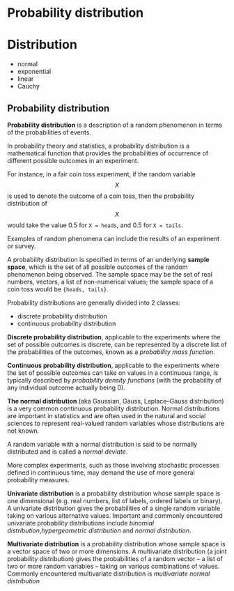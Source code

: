 # Probability distribution



# Distribution

- normal
- exponential
- linear
- Cauchy


## Probability distribution

**Probability distribution** is a 
description of 
a random phenomenon 
in terms of 
the probabilities of events.

In probability theory and statistics, 
a probability distribution is 
a mathematical function 
that provides 
the probabilities of 
occurrence of 
different possible outcomes 
in an experiment.


For instance, in a fair coin toss experiment, if the random variable $$X$$ is used to denote the outcome of a coin toss, then the probability distribution of $$X$$ would take the value 0.5 for `X = heads`, and 0.5 for `X = tails`.

Examples of random phenomena can include the results of an experiment or survey.

A probability distribution is specified in terms of an underlying **sample space**, which is the set of all possible outcomes of the random phenomenon being observed. The sample space may be the set of real numbers, vectors, a list of non-numerical values; the sample space of a coin toss would be `{heads, tails}`.

Probability distributions are generally divided into 2 classes:
- discrete probability distribution
- continuous probability distribution


**Discrete probability distribution**, applicable to the experiments where the set of possible outcomes is discrete, can be represented by a discrete list of the probabilities of the outcomes, known as a *probability mass function*.

**Continuous probability distribution**, applicable to the experiments where the set of possible outcomes can take on values in a continuous range, is typically described by *probability density functions* (with the probability of any individual outcome actually being 0).

**The normal distribution** (aka Gaussian, Gauss, Laplace–Gauss distribution) is a very common continuous probability distribution. Normal distributions are important in statistics and are often used in the natural and social sciences to represent real-valued random variables whose distributions are not known.

A random variable with a normal distribution is said to be normally distributed and is called a *normal deviate*.

More complex experiments, such as those involving stochastic processes defined in continuous time, may demand the use of more general probability measures.

**Univariate distribution** is a probability distribution whose sample space is one dimensional (e.g. real numbers, list of labels, ordered labels or binary). A univariate distribution gives the probabilities of a single random variable taking on various alternative values. Important and commonly encountered univariate probability distributions include *binomial distribution*,*hypergeometric distribution* and *normal distribution*.

**Multivariate distribution** is a probability distribution whose sample space is a vector space of two or more dimensions. A multivariate distribution (a joint probability distribution) gives the probabilities of a random vector – a list of two or more random variables – taking on various combinations of values. Commonly encountered multivariate distribution is *multivariate normal distribution*
